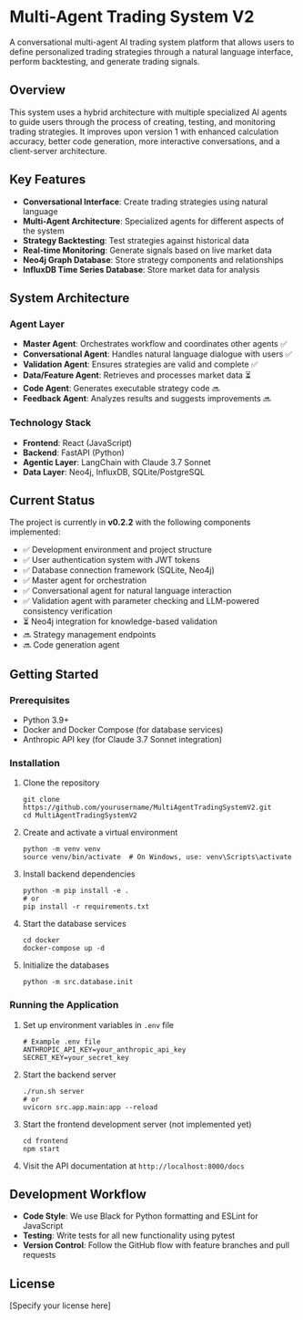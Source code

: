 # Multi-Agent Trading System V2

A conversational multi-agent AI trading system platform that allows users to define personalized trading strategies through a natural language interface, perform backtesting, and generate trading signals.

## Overview

This system uses a hybrid architecture with multiple specialized AI agents to guide users through the process of creating, testing, and monitoring trading strategies. It improves upon version 1 with enhanced calculation accuracy, better code generation, more interactive conversations, and a client-server architecture.

## Key Features

- **Conversational Interface**: Create trading strategies using natural language
- **Multi-Agent Architecture**: Specialized agents for different aspects of the system
- **Strategy Backtesting**: Test strategies against historical data
- **Real-time Monitoring**: Generate signals based on live market data
- **Neo4j Graph Database**: Store strategy components and relationships
- **InfluxDB Time Series Database**: Store market data for analysis

## System Architecture

### Agent Layer
- **Master Agent**: Orchestrates workflow and coordinates other agents ✅
- **Conversational Agent**: Handles natural language dialogue with users ✅
- **Validation Agent**: Ensures strategies are valid and complete ✅
- **Data/Feature Agent**: Retrieves and processes market data ⏳
- **Code Agent**: Generates executable strategy code 🔜
- **Feedback Agent**: Analyzes results and suggests improvements 🔜

### Technology Stack
- **Frontend**: React (JavaScript)
- **Backend**: FastAPI (Python)
- **Agentic Layer**: LangChain with Claude 3.7 Sonnet
- **Data Layer**: Neo4j, InfluxDB, SQLite/PostgreSQL

## Current Status

The project is currently in **v0.2.2** with the following components implemented:
- ✅ Development environment and project structure
- ✅ User authentication system with JWT tokens
- ✅ Database connection framework (SQLite, Neo4j)
- ✅ Master agent for orchestration
- ✅ Conversational agent for natural language interaction
- ✅ Validation agent with parameter checking and LLM-powered consistency verification
- ⏳ Neo4j integration for knowledge-based validation
- 🔜 Strategy management endpoints
- 🔜 Code generation agent

## Getting Started

### Prerequisites
- Python 3.9+
- Docker and Docker Compose (for database services)
- Anthropic API key (for Claude 3.7 Sonnet integration)

### Installation

1. Clone the repository
   ```
   git clone https://github.com/yourusername/MultiAgentTradingSystemV2.git
   cd MultiAgentTradingSystemV2
   ```

2. Create and activate a virtual environment
   ```
   python -m venv venv
   source venv/bin/activate  # On Windows, use: venv\Scripts\activate
   ```

3. Install backend dependencies
   ```
   python -m pip install -e .
   # or
   pip install -r requirements.txt
   ```

4. Start the database services
   ```
   cd docker
   docker-compose up -d
   ```

5. Initialize the databases
   ```
   python -m src.database.init
   ```

### Running the Application

1. Set up environment variables in `.env` file
   ```
   # Example .env file
   ANTHROPIC_API_KEY=your_anthropic_api_key
   SECRET_KEY=your_secret_key
   ```

2. Start the backend server
   ```
   ./run.sh server
   # or
   uvicorn src.app.main:app --reload
   ```

3. Start the frontend development server (not implemented yet)
   ```
   cd frontend
   npm start
   ```

4. Visit the API documentation at `http://localhost:8000/docs`

## Development Workflow

- **Code Style**: We use Black for Python formatting and ESLint for JavaScript
- **Testing**: Write tests for all new functionality using pytest
- **Version Control**: Follow the GitHub flow with feature branches and pull requests

## License

[Specify your license here]